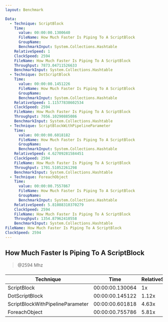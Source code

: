 ```yaml
---
layout: Benchmark

Data: 
  - Technique: ScriptBlock
    Time: 
      value: 00:00:00.1300640
      FileName: How Much Faster Is Piping To A ScriptBlock
      GroupName: 
      BenchmarkInput: System.Collections.Hashtable
    RelativeSpeed: 1
    ClockSpeed: 2594
    FileName: How Much Faster Is Piping To A ScriptBlock
    Throughput: 7873.04711526633
    BenchmarkInput: System.Collections.Hashtable
  - Technique: DotScriptBlock
    Time: 
      value: 00:00:00.1451226
      FileName: How Much Faster Is Piping To A ScriptBlock
      GroupName: 
      BenchmarkInput: System.Collections.Hashtable
    RelativeSpeed: 1.11577838602534
    ClockSpeed: 2594
    FileName: How Much Faster Is Piping To A ScriptBlock
    Throughput: 7056.10290885086
    BenchmarkInput: System.Collections.Hashtable
  - Technique: ScriptBlockWithPipelineParameter
    Time: 
      value: 00:00:00.6018182
      FileName: How Much Faster Is Piping To A ScriptBlock
      GroupName: 
      BenchmarkInput: System.Collections.Hashtable
    RelativeSpeed: 4.62709281584451
    ClockSpeed: 2594
    FileName: How Much Faster Is Piping To A ScriptBlock
    Throughput: 1701.51052261298
    BenchmarkInput: System.Collections.Hashtable
  - Technique: ForeachObject
    Time: 
      value: 00:00:00.7557867
      FileName: How Much Faster Is Piping To A ScriptBlock
      GroupName: 
      BenchmarkInput: System.Collections.Hashtable
    RelativeSpeed: 5.81088310370279
    ClockSpeed: 2594
    FileName: How Much Faster Is Piping To A ScriptBlock
    Throughput: 1354.87962410558
    BenchmarkInput: System.Collections.Hashtable
FileName: How Much Faster Is Piping To A ScriptBlock
ClockSpeed: 2594
---
```

How Much Faster Is Piping To A ScriptBlock
------------------------------------------
> @2594 Mhz


### 


|Technique                       |Time           |RelativeSpeed|Throughput|
|--------------------------------|---------------|-------------|----------|
|ScriptBlock                     |00:00:00.130064|1x           |7873.05/s |
|DotScriptBlock                  |00:00:00.145122|1.12x        |7056.1/s  |
|ScriptBlockWithPipelineParameter|00:00:00.601818|4.63x        |1701.51/s |
|ForeachObject                   |00:00:00.755786|5.81x        |1354.88/s |
